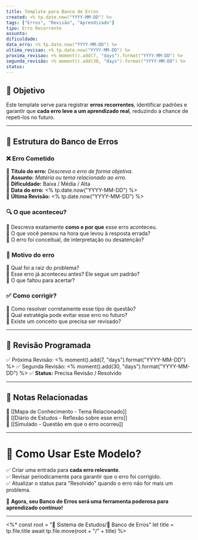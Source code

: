 ```yaml
---
title: Template para Banco de Erros
created: <% tp.date.now("YYYY-MM-DD") %>
tags: ["Erros", "Revisão", "Aprendizado"]
tipo: Erro Recorrente
assunto:
dificuldade:
data_erro: <% tp.date.now("YYYY-MM-DD") %>
ultima_revisao: <% tp.date.now("YYYY-MM-DD") %>
proxima_revisao: <% moment().add(7, "days").format("YYYY-MM-DD") %>
segunda_revisão: <% moment().add(30, "days").format("YYYY-MM-DD") %>
status:
---
```






## **🎯 Objetivo**

Este template serve para registrar **erros recorrentes**, identificar padrões e garantir que **cada erro leve a um aprendizado real**, reduzindo a chance de repeti-los no futuro.

---

## **📂 Estrutura do Banco de Erros**

### **❌ Erro Cometido**

📌 **Título do erro:** _Descreva o erro de forma objetiva._  
📌 **Assunto:** _Matéria ou tema relacionado ao erro._  
📌 **Dificuldade:** Baixa / Média / Alta  
📌 **Data do erro:** <% tp.date.now("YYYY-MM-DD") %>  
📌 **Última Revisão:** <% tp.date.now("YYYY-MM-DD") %>

### **🔍 O que aconteceu?**

📌 Descreva exatamente **como e por que** esse erro aconteceu.  
📌 O que você pensou na hora que levou à resposta errada?  
📌 O erro foi conceitual, de interpretação ou desatenção?

### **🧠 Motivo do erro**

📌 Qual foi a raiz do problema?  
📌 Esse erro já aconteceu antes? Ele segue um padrão?  
📌 O que faltou para acertar?

### **✅ Como corrigir?**

📌 Como resolver corretamente esse tipo de questão?  
📌 Qual estratégia pode evitar esse erro no futuro?  
📌 Existe um conceito que precisa ser revisado?

---

## **📅 Revisão Programada**

✅ Próxima Revisão: <% moment().add(7, "days").format("YYYY-MM-DD") %>
✅ Segunda Revisão: <% moment().add(30, "days").format("YYYY-MM-DD") %>
✅ **Status:** Precisa Revisão / Resolvido

---

## **🔗 Notas Relacionadas**

🔹 [[Mapa de Conhecimento - Tema Relacionado]]  
🔹 [[Diário de Estudos - Reflexão sobre esse erro]]  
🔹 [[Simulado - Questão em que o erro ocorreu]]

---

# **🚀 Como Usar Este Modelo?**

✅ Criar uma entrada para **cada erro relevante**.  
✅ Revisar periodicamente para garantir que o erro foi corrigido.  
✅ Atualizar o status para "Resolvido" quando o erro não for mais um problema.

🚀 **Agora, seu Banco de Erros será uma ferramenta poderosa para aprendizado contínuo!**

---
<%*
const root = "📌 Sistema de Estudos/🛑 Banco de Erros"
let title = tp.file.title
await tp.file.move(root + "/" + title)
%>